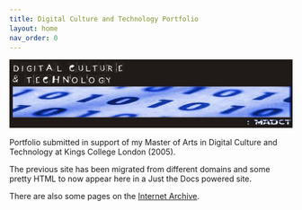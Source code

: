 ```yaml
---
title: Digital Culture and Technology Portfolio
layout: home
nav_order: 0
---
```


![](images/titles/header.jpg)

Portfolio submitted in support of my Master of Arts in Digital Culture and Technology at Kings College London (2005).

The previous site has been migrated from different domains and some pretty HTML to now appear here in a Just the Docs powered site.

There are also some pages on the [Internet Archive](https://web.archive.org/web/*/digital.nomadicvisionary.co.uk*).
